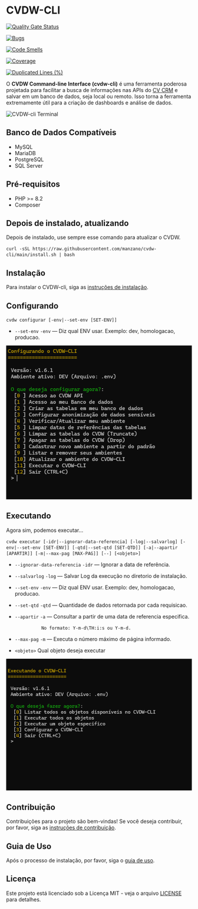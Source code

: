 
# CVDW-CLI

[![Quality Gate Status](https://sonarcloud.io/api/project_badges/measure?project=manzano_cvdw-cli&metric=alert_status)](https://sonarcloud.io/summary/new_code?id=manzano_cvdw-cli)

[![Bugs](https://sonarcloud.io/api/project_badges/measure?project=manzano_cvdw-cli&metric=bugs)](https://sonarcloud.io/summary/new_code?id=manzano_cvdw-cli)

[![Code Smells](https://sonarcloud.io/api/project_badges/measure?project=manzano_cvdw-cli&metric=code_smells)](https://sonarcloud.io/summary/new_code?id=manzano_cvdw-cli)

[![Coverage](https://sonarcloud.io/api/project_badges/measure?project=manzano_cvdw-cli&metric=coverage)](https://sonarcloud.io/summary/new_code?id=manzano_cvdw-cli)

[![Duplicated Lines (%)](https://sonarcloud.io/api/project_badges/measure?project=manzano_cvdw-cli&metric=duplicated_lines_density)](https://sonarcloud.io/summary/new_code?id=manzano_cvdw-cli)

O **CVDW Command-line Interface (cvdw-cli)** é uma ferramenta poderosa projetada para facilitar a busca de informações nas APIs do [CV CRM](https://www.cvcrm.com.br) e salvar em um banco de dados, seja local ou remoto. Isso torna a ferramenta extremamente útil para a criação de dashboards e análise de dados.

![CVDW-cli Terminal](imgs/terminal.gif "CVDW-cli")

## Banco de Dados Compatíveis

- MySQL
- MariaDB
- PostgreSQL
- SQL Server

## Pré-requisitos

- PHP >= 8.2
- Composer

## Depois de instalado, atualizando

Depois de instalado, use sempre esse comando para atualizar o CVDW.

```console
curl -sSL https://raw.githubusercontent.com/manzano/cvdw-cli/main/install.sh | bash
```

## Instalação

Para instalar o CVDW-cli, siga as [instruções de instalação](Install.md).

## Configurando

```console
cvdw configurar [-env|--set-env [SET-ENV]]
```

* `--set-env` `-env` — Diz qual ENV usar. Exemplo: dev, homologacao, producao.

![cvdw configurar](imgs/configurar.png "cvdw configurar")

## Executando
Agora sim, podemos executar...

```console
cvdw executar [-idr|--ignorar-data-referencia] [-log|--salvarlog] [-env|--set-env [SET-ENV]] [-qtd|--set-qtd [SET-QTD]] [-a|--apartir [APARTIR]] [-m|--max-pag [MAX-PAG]] [--] [<objeto>]
```

* `--ignorar-data-referencia` `-idr` — Ignorar a data de referência.
* `--salvarlog` `-log` — Salvar Log da execução no diretorio de instalação.
* `--set-env` `-env` — Diz qual ENV usar. Exemplo: dev, homologacao, producao.
* `--set-qtd` `-qtd` — Quantidade de dados retornada por cada requisicao.
* `--apartir` `-a` — Consultar a partir de uma data de referencia especifica.

                No formato: Y-m-d\TH:i:s ou Y-m-d.
* `--max-pag` `-m` — Executa o número máximo de página informado.
* `<objeto>` Qual objeto deseja executar

![cvdw executar](imgs/executar.png "cvdw executar")

## Contribuição

Contribuições para o projeto são bem-vindas! Se você deseja contribuir, por favor, siga as [instruções de contribuição](Developer.md).

## Guia de Uso 

Após o processo de instalação, por favor, siga o [guia de uso](Guia_Uso.md).

## Licença

Este projeto está licenciado sob a Licença MIT - veja o arquivo [LICENSE](LICENSE) para detalhes.

